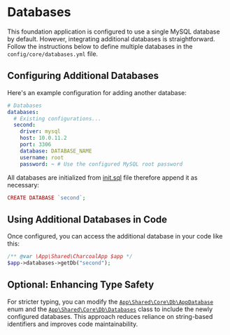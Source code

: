 # Databases

This foundation application is configured to use a single MySQL database by default.
However, integrating additional databases is straightforward.
Follow the instructions below to define multiple databases in the `config/core/databases.yml` file.

## Configuring Additional Databases

Here's an example configuration for adding another database:

```yaml
# Databases
databases:
  # Existing configurations...
  second:
    driver: mysql
    host: 10.0.11.2
    port: 3306
    database: DATABASE_NAME
    username: root
    password: ~ # Use the configured MySQL root password
```

All databases are initialized from [init.sql](../../../dev/docker/utils/db/init/init.sql) file therefore append it as
necessary:

```php
CREATE DATABASE `second`;
```

## Using Additional Databases in Code

Once configured, you can access the additional database in your code like this:

```php
/** @var \App\Shared\CharcoalApp $app */
$app->databases->getDb("second");
```

## Optional: Enhancing Type Safety

For stricter typing, you can modify the [`App\Shared\Core\Db\AppDatabase`](../../../app/shared/Core/Db/AppDatabase.php)
enum
and
the [`App\Shared\Core\Db\Databases`](../../../app/shared/Core/Db/Databases.php) class to include the newly configured
databases.
This approach reduces reliance on string-based identifiers and improves code maintainability.
